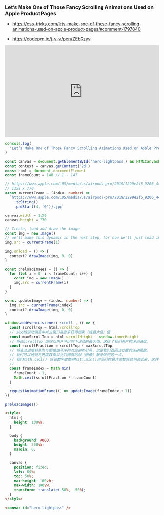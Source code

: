 <!-- 滚动动画 -->

### Let’s Make One of Those Fancy Scrolling Animations Used on Apple Product Pages

- https://css-tricks.com/lets-make-one-of-those-fancy-scrolling-animations-used-on-apple-product-pages/#comment-1797840

- https://codepen.io/j-v-w/pen/ZEbGzyv

<iframe height="300" style="width: 100%;" scrolling="no" title="Apple AirPods Pro Animation (final demo)" src="https://codepen.io/j-v-w/embed/ZEbGzyv?default-tab=result" frameborder="no" loading="lazy" allowtransparency="true" allowfullscreen="true">
  See the Pen <a href="https://codepen.io/j-v-w/pen/ZEbGzyv">
  Apple AirPods Pro Animation (final demo)</a> by Jurn (<a href="https://codepen.io/j-v-w">@j-v-w</a>)
  on <a href="https://codepen.io">CodePen</a>.
</iframe>

```ts
console.log(
  'Let’s Make One of Those Fancy Scrolling Animations Used on Apple Product Pages'
)

const canvas = document.getElementById('hero-lightpass') as HTMLCanvasElement
const context = canvas.getContext('2d')
const html = document.documentElement
const frameCount = 148 // 1 - 147

// https://www.apple.com/105/media/us/airpods-pro/2019/1299e2f5_9206_4470_b28e_08307a42f19b/anim/sequence/large/01-hero-lightpass/0001.jpg
// 1158 x 770
const currentFrame = (index: number) =>
  `https://www.apple.com/105/media/us/airpods-pro/2019/1299e2f5_9206_4470_b28e_08307a42f19b/anim/sequence/large/01-hero-lightpass/${index
    .toString()
    .padStart(4, '0')}.jpg`

canvas.width = 1158
canvas.height = 770

// Create, load and draw the image
const img = new Image()
// we'll make this dynamic in the next step, for now we'll just load image 1 of our sequence
img.src = currentFrame(1)

img.onload = () => {
  context?.drawImage(img, 0, 0)
}

const preloadImages = () => {
  for (let i = 0; i < frameCount; i++) {
    const img = new Image()
    img.src = currentFrame(i)
  }
}

const updateImage = (index: number) => {
  img.src = currentFrame(index)
  context?.drawImage(img, 0, 0)
}

window.addEventListener('scroll', () => {
  const scrollTop = html.scrollTop
  // 从文档滚动高度中减去窗口高度来获得结束（或最大值）值
  const maxScrollTop = html.scrollHeight - window.innerHeight
  // 将该scrollTop 值除以用户可以向下滚动的最大值，这给了我们用户的滚动进度。
  const scrollFraction = scrollTop / maxScrollTop
  // 将滚动进度转换为与图像编号序列对应的索引号，以便我们返回该位置的正确图像。
  // 我们可以通过将进度数乘以我们拥有的帧（图像）数来做到这一点。
  // 我们Math.ceil() 将该数字取整并Math.min()用我们的最大帧数将其包装起来，这样它就不会超过总帧数。
  //
  const frameIndex = Math.min(
    frameCount - 1,
    Math.ceil(scrollFraction * frameCount)
  )

  requestAnimationFrame(() => updateImage(frameIndex + 1))
})

preloadImages()
```

```html
<style>
  html {
    height: 100vh;
  }

  body {
    background: #000;
    height: 500vh;
    margin: 0;
  }

  canvas {
    position: fixed;
    left: 50%;
    top: 50%;
    max-height: 100vh;
    max-width: 100vw;
    transform: translate(-50%, -50%);
  }
</style>

<canvas id="hero-lightpass" />
```

